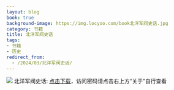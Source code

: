 ```yaml
---
layout: blog
book: true
background-image: https://img.locyoo.com/book北洋军阀史话.jpg
category: 书籍
title: 北洋军阀史话
tags:
- 书籍
- 历史
redirect_from:
  - /2024/03/北洋军阀史话/
---
```

![](https://img.locyoo.com/book北洋军阀史话.jpg)
北洋军阀史话: <a name = "ref1" href="https://url18.ctfile.com/f/50983618-1063935299-a1015d?p=3619">点击下载</a>，访问密码请点击右上方“关于”自行查看
